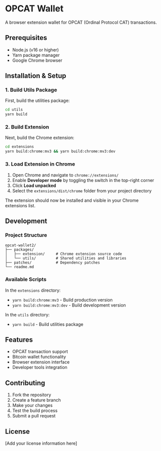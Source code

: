 # OPCAT Wallet

A browser extension wallet for OPCAT (Ordinal Protocol CAT) transactions.

## Prerequisites

- Node.js (v16 or higher)
- Yarn package manager
- Google Chrome browser

## Installation & Setup

### 1. Build Utils Package

First, build the utilities package:

```bash
cd utils
yarn build
```

### 2. Build Extension

Next, build the Chrome extension:

```bash
cd extensions
yarn build:chrome:mv3 && yarn build:chrome:mv3:dev
```

### 3. Load Extension in Chrome

1. Open Chrome and navigate to `chrome://extensions/`
2. Enable **Developer mode** by toggling the switch in the top-right corner
3. Click **Load unpacked**
4. Select the `extensions/dist/chrome` folder from your project directory

The extension should now be installed and visible in your Chrome extensions list.

## Development

### Project Structure

```
opcat-wallet2/
├── packages/
│   ├── extension/     # Chrome extension source code
│   └── utils/         # Shared utilities and libraries
├── patches/           # Dependency patches
└── readme.md
```

### Available Scripts

In the `extensions` directory:
- `yarn build:chrome:mv3` - Build production version
- `yarn build:chrome:mv3:dev` - Build development version

In the `utils` directory:
- `yarn build` - Build utilities package

## Features

- OPCAT transaction support
- Bitcoin wallet functionality
- Browser extension interface
- Developer tools integration

## Contributing

1. Fork the repository
2. Create a feature branch
3. Make your changes
4. Test the build process
5. Submit a pull request

## License

[Add your license information here]
